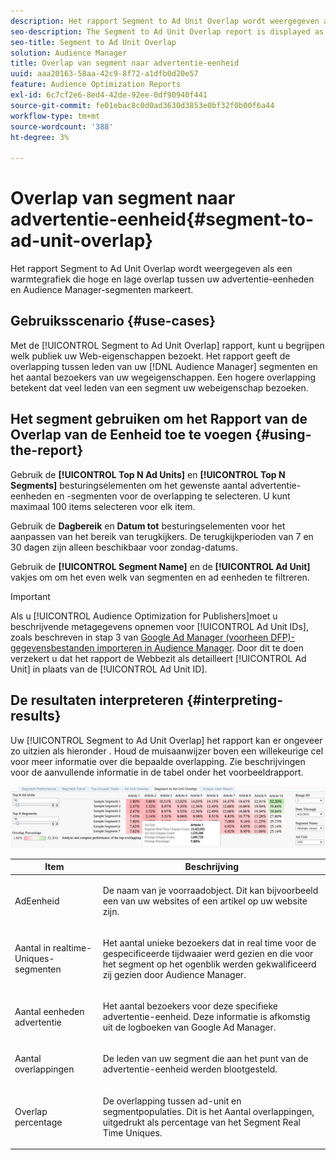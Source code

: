 ```yaml
---
description: Het rapport Segment to Ad Unit Overlap wordt weergegeven als een warmtegrafiek die hoge en lage overlap tussen uw advertentie-eenheden en Audience Manager-segmenten markeert.
seo-description: The Segment to Ad Unit Overlap report is displayed as a heat chart that highlights high and low overlaps between your Ad Units and Audience Manager segments.
seo-title: Segment to Ad Unit Overlap
solution: Audience Manager
title: Overlap van segment naar advertentie-eenheid
uuid: aaa20163-58aa-42c9-8f72-a1dfb0d20e57
feature: Audience Optimization Reports
exl-id: 6c7cf2e6-8ed4-42de-92ee-0df90940f441
source-git-commit: fe01ebac8c0d0ad3630d3853e0bf32f0b00f6a44
workflow-type: tm+mt
source-wordcount: '388'
ht-degree: 3%

---
```


# Overlap van segment naar advertentie-eenheid{#segment-to-ad-unit-overlap}

Het rapport Segment to Ad Unit Overlap wordt weergegeven als een warmtegrafiek die hoge en lage overlap tussen uw advertentie-eenheden en Audience Manager-segmenten markeert.

## Gebruiksscenario {#use-cases}

Met de [!UICONTROL Segment to Ad Unit Overlap] rapport, kunt u begrijpen welk publiek uw Web-eigenschappen bezoekt. Het rapport geeft de overlapping tussen leden van uw [!DNL Audience Manager] segmenten en het aantal bezoekers van uw wegeigenschappen. Een hogere overlapping betekent dat veel leden van een segment uw webeigenschap bezoeken.

## Het segment gebruiken om het Rapport van de Overlap van de Eenheid toe te voegen {#using-the-report}

Gebruik de **[!UICONTROL Top N Ad Units]** en **[!UICONTROL Top N Segments]** besturingselementen om het gewenste aantal advertentie-eenheden en -segmenten voor de overlapping te selecteren. U kunt maximaal 100 items selecteren voor elk item.

Gebruik de **Dagbereik** en **Datum tot** besturingselementen voor het aanpassen van het bereik van terugkijkers. De terugkijkperioden van 7 en 30 dagen zijn alleen beschikbaar voor zondag-datums.

Gebruik de **[!UICONTROL Segment Name]** en de **[!UICONTROL Ad Unit]** vakjes om om het even welk van segmenten en ad eenheden te filtreren.

>[!IMPORTANT]
>
>Als u [!UICONTROL Audience Optimization for Publishers]moet u beschrijvende metagegevens opnemen voor [!UICONTROL Ad Unit IDs], zoals beschreven in stap 3 van [Google Ad Manager (voorheen DFP)-gegevensbestanden importeren in Audience Manager](../../../reporting/audience-optimization-reports/aor-publishers/import-dfp.md). Door dit te doen verzekert u dat het rapport de Webbezit als detailleert [!UICONTROL Ad Unit] in plaats van de [!UICONTROL Ad Unit ID].

## De resultaten interpreteren {#interpreting-results}

Uw [!UICONTROL Segment to Ad Unit Overlap] het rapport kan er ongeveer zo uitzien als hieronder . Houd de muisaanwijzer boven een willekeurige cel voor meer informatie over die bepaalde overlapping. Zie beschrijvingen voor de aanvullende informatie in de tabel onder het voorbeeldrapport.

![](assets/publisher_segment_ad_unit_overlap.png)

<table id="table_22340F45B1B94D3796174CB30A60E212"> 
 <thead> 
  <tr> 
   <th colname="col1" class="entry"> Item </th> 
   <th colname="col2" class="entry"> Beschrijving </th> 
  </tr>
 </thead>
 <tbody> 
  <tr> 
   <td colname="col1"> <p><span class="wintitle"> AdEenheid </span> </p> </td> 
   <td colname="col2"> <p>De naam van je voorraadobject. Dit kan bijvoorbeeld een van uw websites of een artikel op uw website zijn. </p> </td> 
  </tr> 
  <tr> 
   <td colname="col1"> <p><span class="wintitle"> Aantal in realtime-Uniques-segmenten</span> </p> </td> 
   <td colname="col2"> <p>Het aantal unieke bezoekers dat in real time voor de gespecificeerde tijdwaaier werd gezien en die voor het segment op het ogenblik werden gekwalificeerd zij gezien door <span class="keyword"> Audience Manager</span>. </p> </td> 
  </tr> 
  <tr> 
   <td colname="col1"> <p><span class="wintitle"> Aantal eenheden advertentie</span> </p> </td> 
   <td colname="col2"> <p>Het aantal bezoekers voor deze specifieke advertentie-eenheid. Deze informatie is afkomstig uit de logboeken van Google Ad Manager. </p> </td> 
  </tr> 
  <tr> 
   <td colname="col1"> <p><span class="wintitle"> Aantal overlappingen</span> </p> </td> 
   <td colname="col2"> <p>De leden van uw segment die aan het punt van de advertentie-eenheid werden blootgesteld. </p> </td> 
  </tr> 
  <tr> 
   <td colname="col1"> <p><span class="wintitle"> Overlap percentage</span> </p> </td> 
   <td colname="col2"> <p>De overlapping tussen ad-unit en segmentpopulaties. Dit is het <span class="wintitle"> Aantal overlappingen</span>, uitgedrukt als percentage van het <span class="wintitle"> Segment Real Time Uniques</span>. </p> </td> 
  </tr> 
 </tbody> 
</table>
